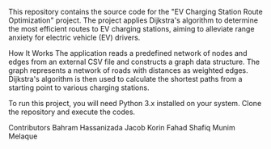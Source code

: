 This repository contains the source code for the "EV Charging Station Route Optimization" project. The project applies Dijkstra's algorithm to determine the most efficient routes to EV charging stations, aiming to alleviate range anxiety for electric vehicle (EV) drivers.

How It Works
The application reads a predefined network of nodes and edges from an external CSV file and constructs a graph data structure. The graph represents a network of roads with distances as weighted edges. Dijkstra's algorithm is then used to calculate the shortest paths from a starting point to various charging stations.

To run this project, you will need Python 3.x installed on your system. Clone the repository and execute the codes.

Contributors
Bahram Hassanizada
Jacob Korin
Fahad Shafiq
Munim Melaque
